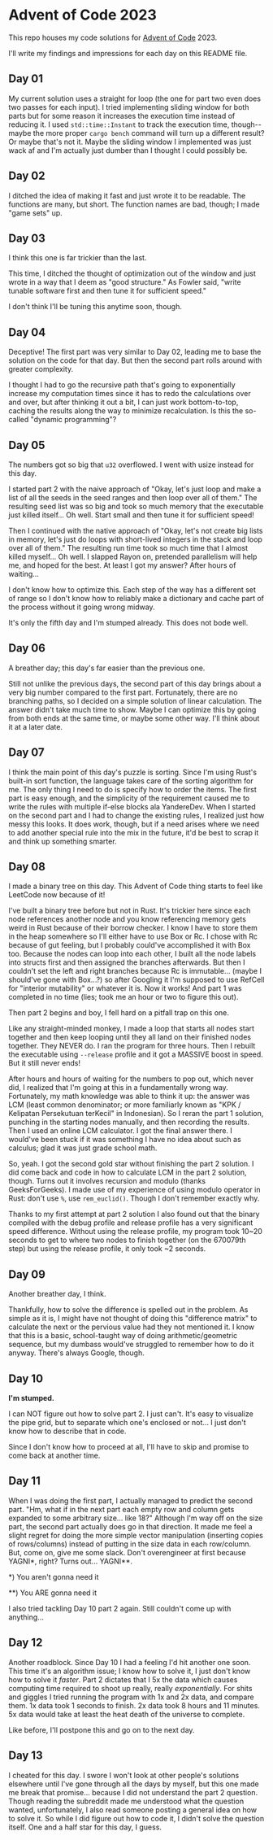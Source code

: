 # Advent of Code 2023

This repo houses my code solutions for [Advent of Code](https://adventofcode.com/) 2023.

I'll write my findings and impressions for each day on this README file.

## Day 01

My current solution uses a straight for loop (the one for part two even does two passes for each input). I tried implementing sliding window for both parts but for some reason it increases the execution time instead of reducing it. I used `std::time::Instant` to track the execution time, though--maybe the more proper `cargo bench` command will turn up a different result? Or maybe that's not it. Maybe the sliding window I implemented was just wack af and I'm actually just dumber than I thought I could possibly be.

## Day 02

I ditched the idea of making it fast and just wrote it to be readable. The functions are many, but short. The function names are bad, though; I made "game sets" up.

## Day 03

I think this one is far trickier than the last.

This time, I ditched the thought of optimization out of the window and just wrote in a way that I deem as "good structure." As Fowler said, "write tunable software first and then tune it for sufficient speed."

I don't think I'll be tuning this anytime soon, though.

## Day 04

Deceptive! The first part was very similar to Day 02, leading me to base the solution on the code for that day. But then the second part rolls around with greater complexity.

I thought I had to go the recursive path that's going to exponentially increase my computation times since it has to redo the calculations over and over, but after thinking it out a bit, I can just work bottom-to-top, caching the results along the way to minimize recalculation. Is this the so-called "dynamic programming"?

## Day 05

The numbers got so big that `u32` overflowed. I went with usize instead for this day.

I started part 2 with the naive approach of "Okay, let's just loop and make a list of all the seeds in the seed ranges and then loop over all of them." The resulting seed list was so big and took so much memory that the executable just killed itself... Oh well. Start small and then tune it for sufficient speed!

Then I continued with the native approach of "Okay, let's not create big lists in memory, let's just do loops with short-lived integers in the stack and loop over all of them." The resulting run time took so much time that I almost killed myself... Oh well. I slapped Rayon on, pretended parallelism will help me, and hoped for the best. At least I got my answer? After hours of waiting...

I don't know how to optimize this. Each step of the way has a different set of range so I don't know how to reliably make a dictionary and cache part of the process without it going wrong midway.

It's only the fifth day and I'm stumped already. This does not bode well.

## Day 06

A breather day; this day's far easier than the previous one.

Still not unlike the previous days, the second part of this day brings about a very big number compared to the first part. Fortunately, there are no branching paths, so I decided on a simple solution of linear calculation. The answer didn't take much time to show. Maybe I can optimize this by going from both ends at the same time, or maybe some other way. I'll think about it at a later date.

## Day 07

I think the main point of this day's puzzle is sorting. Since I'm using Rust's built-in sort function, the language takes care of the sorting algorithm for me. The only thing I need to do is specify how to order the items. The first part is easy enough, and the simplicity of the requirement caused me to write the rules with multiple if-else blocks ala YandereDev. When I started on the second part and I had to change the existing rules, I realized just how messy this looks. It does work, though, but if a need arises where we need to add another special rule into the mix in the future, it'd be best to scrap it and think up something smarter.

## Day 08

I made a binary tree on this day. This Advent of Code thing starts to feel like LeetCode now because of it!

I've built a binary tree before but not in Rust. It's trickier here since each node references another node and you know referencing memory gets weird in Rust because of their borrow checker. I know I have to store them in the heap somewhere so I'll either have to use Box or Rc. I chose with Rc because of gut feeling, but I probably could've accomplished it with Box too. Because the nodes can loop into each other, I built all the node labels into structs first and then assigned the branches afterwards. But then I couldn't set the left and right branches because Rc is immutable... (maybe I should've gone with Box...?) so after Googling it I'm supposed to use RefCell for "interior mutability" or whatever it is. Now it works! And part 1 was completed in no time (lies; took me an hour or two to figure this out).

Then part 2 begins and boy, I fell hard on a pitfall trap on this one.

Like any straight-minded monkey, I made a loop that starts all nodes start together and then keep looping until they all land on their finished nodes together. They NEVER do. I ran the program for three hours. Then I rebuilt the executable using `--release` profile and it got a MASSIVE boost in speed. But it still never ends!

After hours and hours of waiting for the numbers to pop out, which never did, I realized that I'm going at this in a fundamentally wrong way. Fortunately, my math knowledge was able to think it up: the answer was LCM (least common denominator; or more familiarly known as "KPK / Kelipatan Persekutuan terKecil" in Indonesian). So I reran the part 1 solution, punching in the starting nodes manually, and then recording the results. Then I used an online LCM calculator. I got the final answer there. I would've been stuck if it was something I have no idea about such as calculus; glad it was just grade school math.

So, yeah. I got the second gold star without finishing the part 2 solution. I did come back and code in how to calculate LCM in the part 2 solution, though. Turns out it involves recursion and modulo (thanks GeeksForGeeks). I made use of my experience of using modulo operator in Rust: don't use `%`, use `rem_euclid()`. Though I don't remember exactly why.

Thanks to my first attempt at part 2 solution I also found out that the binary compiled with the debug profile and release profile has a very significant speed difference. Without using the release profile, my program took 10~20 seconds to get to where two nodes to finish together (on the 670079th step) but using the release profile, it only took ~2 seconds.

## Day 09

Another breather day, I think.

Thankfully, how to solve the difference is spelled out in the problem. As simple as it is, I might have not thought of doing this "difference matrix" to calculate the next or the pervious value had they not mentioned it. I know that this is a basic, school-taught way of doing arithmetic/geometric sequence, but my dumbass would've struggled to remember how to do it anyway. There's always Google, though.

## Day 10

**I'm stumped.**

I can NOT figure out how to solve part 2. I just can't. It's easy to visualize the pipe grid, but to separate which one's enclosed or not... I just don't know how to describe that in code.

Since I don't know how to proceed at all, I'll have to skip and promise to come back at another time.

## Day 11

When I was doing the first part, I actually managed to predict the second part. "Hm, what if in the next part each empty row and column gets expanded to some arbitrary size... like 18?" Although I'm way off on the size part, the second part actually does go in that direction. It made me feel a slight regret for doing the more simple vector manipulation (inserting copies of rows/columns) instead of putting in the size data in each row/column. But, come on, give me some slack. Don't overengineer at first because YAGNI*, right? Turns out... YAGNI**.

*) You aren't gonna need it

**) You ARE gonna need it

I also tried tackling Day 10 part 2 again. Still couldn't come up with anything...

## Day 12

Another roadblock. Since Day 10 I had a feeling I'd hit another one soon. This time it's an algorithm issue; I know how to solve it, I just don't know how to solve it _faster_. Part 2 dictates that I 5x the data which causes computing time required to shoot up really, really _exponentially_. For shits and giggles I tried running the program with 1x and 2x data, and compare them. 1x data took 1 seconds to finish. 2x data took 8 hours and 11 minutes. 5x data would take at least the heat death of the universe to complete.

Like before, I'll postpone this and go on to the next day.

## Day 13

I cheated for this day. I swore I won't look at other people's solutions elsewhere until I've gone through all the days by myself, but this one made me break that promise... because I did not understand the part 2 question. Though reading the subreddit made me understood what the question wanted, unfortunately, I also read someone posting a general idea on how to solve it. So while I did figure out how to code it, I didn't solve the question itself. One and a half star for this day, I guess.
